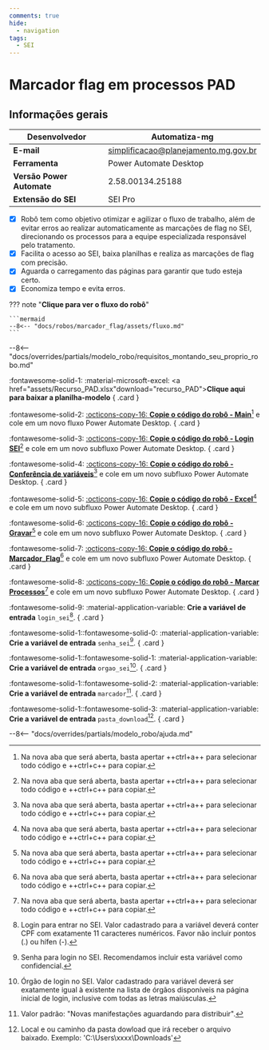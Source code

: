 ```yaml
---
comments: true
hide:
  - navigation
tags:
  - SEI
---
```


# Marcador flag em processos PAD


## Informações gerais

| **Desenvolvedor**| Automatiza-mg  |
| ----------- | ------------------------------------ |
| **E-mail**       | simplificacao@planejamento.mg.gov.br|
| **Ferramenta**    | Power Automate Desktop |
| **Versão Power Automate**    | 2.58.00134.25188 |
| **Extensão do SEI**    | SEI Pro |

- [x] Robô tem como objetivo otimizar e agilizar o fluxo de trabalho, além de evitar erros ao realizar automaticamente as marcações de flag no SEI, direcionando os processos para a equipe especializada responsável pelo tratamento.
- [x] Facilita o acesso ao SEI, baixa planilhas e realiza as marcações de flag com precisão.
- [x] Aguarda o carregamento das páginas para garantir que tudo esteja certo.
- [x] Economiza tempo e evita erros.

??? note "**Clique para ver o fluxo do robô**"

    ```mermaid
    --8<-- "docs/robos/marcador_flag/assets/fluxo.md"
    ```

--8<-- "docs/overrides/partials/modelo_robo/requisitos_montando_seu_proprio_robo.md"

<div class="grid" markdown>

:fontawesome-solid-1: :material-microsoft-excel: <a href="assets/Recurso_PAD.xlsx"download="recurso_PAD">__Clique aqui para baixar a planilha-modelo__</a>
{ .card }

:fontawesome-solid-2: [:octicons-copy-16: __Copie o código do robô - Main__](link)[^2] e cole em um novo fluxo Power Automate Desktop.
{ .card }

:fontawesome-solid-3: [:octicons-copy-16: __Copie o código do robô - Login SEI__](link)[^2] e cole em um novo subfluxo Power Automate Desktop.
{ .card }

:fontawesome-solid-4: [:octicons-copy-16: __Copie o código do robô - Conferência de variáveis__](link)[^2] e cole em um novo subfluxo Power Automate Desktop.
{ .card }

:fontawesome-solid-5: [:octicons-copy-16: __Copie o código do robô - Excel__](link)[^2] e cole em um novo subfluxo Power Automate Desktop.
{ .card }

:fontawesome-solid-6: [:octicons-copy-16: __Copie o código do robô - Gravar__](link)[^2] e cole em um novo subfluxo Power Automate Desktop.
{ .card }

:fontawesome-solid-7: [:octicons-copy-16: __Copie o código do robô - Marcador_Flag__](link)[^2] e cole em um novo subfluxo Power Automate Desktop.
{ .card }

:fontawesome-solid-8: [:octicons-copy-16: __Copie o código do robô - Marcar Processos__](link)[^2] e cole em um novo subfluxo Power Automate Desktop.
{ .card }

:fontawesome-solid-9: :material-application-variable: __Crie a variável de entrada__ `login_sei`[^3].
{ .card }

:fontawesome-solid-1::fontawesome-solid-0: :material-application-variable: __Crie a variável de entrada__ `senha_sei`[^4].
{ .card }

:fontawesome-solid-1::fontawesome-solid-1: :material-application-variable: __Crie a variável de entrada__ `orgao_sei`[^5].
{ .card }

:fontawesome-solid-1::fontawesome-solid-2: :material-application-variable: __Crie a variável de entrada__ `marcador`[^6].
{ .card }

:fontawesome-solid-1::fontawesome-solid-3: :material-application-variable: __Crie a variável de entrada__ `pasta_download`[^7].
{ .card } 

</div>

--8<-- "docs/overrides/partials/modelo_robo/ajuda.md"

[^1]: O nome da aba "Recursos_2025" tem a ideia de ser atualizada anualmente, criando-se uma nova aba a cada ano. Este nome é vinculado no fluxo, devendo-se alterar o nome da aba no próprio robô no caso de alteração. 
[^2]: Na nova aba que será aberta, basta apertar ++ctrl+a++ para selecionar todo código e ++ctrl+c++ para copiar.
[^3]: Login para entrar no SEI. Valor cadastrado para a variável deverá conter CPF com exatamente 11 caracteres numéricos. Favor não incluir pontos (.) ou hífen (-).
[^4]: Senha para login no SEI. Recomendamos incluir esta variável como confidencial.
[^5]: Órgão de login no SEI. Valor cadastrado para variável deverá ser exatamente igual à existente na lista de órgãos disponíveis na página inicial de login, inclusive com todas as letras maiúsculas.
[^6]: Valor padrão: "Novas manifestações aguardando para distribuir".
[^7]: Local e ou caminho da pasta dowload que irá receber o arquivo baixado. Exemplo: 'C:\Users\xxxx\Downloads'